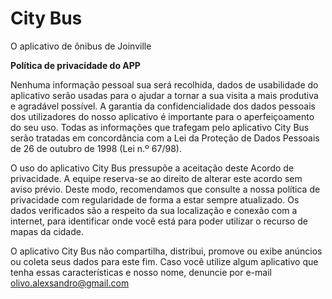 # City Bus
O aplicativo de ônibus de Joinville

<b>Política de privacidade do APP</b>

Nenhuma informação pessoal sua será recolhida, dados de usabilidade do aplicativo serão usadas para o ajudar a tornar a sua visita a mais produtiva e agradável possível. A garantia da confidencialidade dos dados pessoais dos utilizadores do nosso aplicativo é importante para o aperfeiçoamento do seu uso. Todas as informações que trafegam pelo aplicativo City Bus serão tratadas em concordância com a Lei da Proteção de Dados Pessoais de 26 de outubro de 1998 (Lei n.º 67/98).

O uso do aplicativo City Bus pressupõe a aceitação deste Acordo de privacidade. A equipe reserva-se ao direito de alterar este acordo sem aviso prévio. Deste modo, recomendamos que consulte a nossa política de privacidade com regularidade de forma a estar sempre atualizado. Os dados verificados são a respeito da sua localização e conexão com a internet, para identificar onde você está para poder utilizar o recurso de mapas da cidade.

O aplicativo City Bus não compartilha, distribui, promove ou exibe anúncios ou coleta seus dados para este fim. Caso você utilize algum aplicativo que tenha essas características e nosso nome, denuncie por e-mail olivo.alexsandro@gmail.com
                                                               

